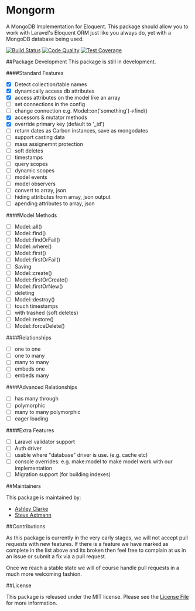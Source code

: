 # Mongorm
A MongoDB Implementation for Eloquent.
This package should allow you to work with Laravel's Eloquent ORM just like you always do, yet with a MongoDB database being used.

[![Build Status](https://img.shields.io/travis/packedge/mongorm.svg?branch=master&style=flat-square)](https://travis-ci.org/packedge/mongorm)
[![Code Quality](https://img.shields.io/scrutinizer/g/packedge/mongorm.svg?branch=master&style=flat-square)](https://scrutinizer-ci.com/g/packedge/mongorm)
[![Test Coverage](https://img.shields.io/scrutinizer/coverage/g/packedge/mongorm.svg?branch=master&style=flat-square)](https://scrutinizer-ci.com/g/packedge/mongorm)


##Package Development
This package is still in development.

####Standard Features
- [x] Detect collection/table names
- [x] dynamically access db attributes
- [x] access attributes on the model like an array
- [ ] set connections in the config
- [ ] change connection e.g. Model::on('something')->find()
- [x] accessors & mutator methods
- [x] override primary key (default to '_id')
- [ ] return dates as Carbon instances, save as mongodates
- [ ] support casting data
- [ ] mass assignemnt protection
- [ ] soft deletes
- [ ] timestamps
- [ ] query scopes
- [ ] dynamic scopes
- [ ] model events
- [ ] model observers
- [ ] convert to array, json
- [ ] hiding attributes from array, json output
- [ ] apending attributes to array, json

####Model Methods
- [ ] Model::all()
- [ ] Model::find()
- [ ] Model::findOrFail()
- [ ] Model::where()
- [ ] Model::first()
- [ ] Model::firstOrFail()
- [ ] Saving
- [ ] Model::create()
- [ ] Model::firstOrCreate()
- [ ] Model::firstOrNew()
- [ ] deleting
- [ ] Model::destroy()
- [ ] touch timestamps
- [ ] with trashed (soft deletes)
- [ ] Model::restore()
- [ ] Model::forceDelete()

####Relationships
- [ ] one to one
- [ ] one to many
- [ ] many to many
- [ ] embeds one
- [ ] embeds many

####Advanced Relationships
- [ ] has many through
- [ ] polymorphic
- [ ] many to many polymorphic
- [ ] eager loading

####Extra Features
- [ ] Laravel validator support
- [ ] Auth driver
- [ ] usable where "database" driver is use. (e.g. cache etc)
- [ ] console overrides: e.g. make:model to make model work with our implementation
- [ ] Migration support (for building indexes)

##Maintainers

This package is maintained by:
- [Ashley Clarke](https://twitter.com/clarkeash)
- [Steve Axtmann](https://twitter.com/Fllambe)

##Contributions

As this package is currently in the very early stages, we will not accept pull requests with new features. If there is a feature we have marked as complete in the list above and its broken then feel free to complain at us in an issue or submit a fix via a pull request.

Once we reach a stable state we will of course handle pull requests in a much more welcoming fashion.

##License

This package is released under the MIT license. Please see the [License File](LICENSE) for more information.
